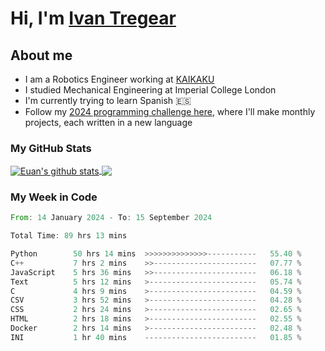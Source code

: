 # Hi, I'm [Ivan Tregear](https://www.linkedin.com/in/ivantregear/)

## About me

* I am a Robotics Engineer working at [KAIKAKU](https://github.com/KAIKAKU-AI)
* I studied Mechanical Engineering at Imperial College London
* I'm currently trying to learn Spanish :es:
* Follow my [2024 programming challenge here](https://github.com/ITregear?tab=repositories), where I'll make monthly projects, each written in a new language


### My GitHub Stats

<a href="#my-github-stats">
  <img align="center" src="https://github-readme-stats.vercel.app/api?username=itregear&count_private=true&show_icons=true&include_all_commits=true&theme=material-palenight" alt="Euan's github stats" />
</a>

<a href="#my-github-stats">
  <img align="center" src="https://github-readme-stats.vercel.app/api/top-langs/?username=itregear&layout=compact&theme=material-palenight" />
</a>

### My Week in Code
<!--START_SECTION:waka-->

```rust
From: 14 January 2024 - To: 15 September 2024

Total Time: 89 hrs 13 mins

Python        50 hrs 14 mins  >>>>>>>>>>>>>>-----------   55.40 %
C++           7 hrs 2 mins    >>-----------------------   07.77 %
JavaScript    5 hrs 36 mins   >>-----------------------   06.18 %
Text          5 hrs 12 mins   >------------------------   05.74 %
C             4 hrs 9 mins    >------------------------   04.59 %
CSV           3 hrs 52 mins   >------------------------   04.28 %
CSS           2 hrs 24 mins   >------------------------   02.65 %
HTML          2 hrs 18 mins   >------------------------   02.55 %
Docker        2 hrs 14 mins   >------------------------   02.48 %
INI           1 hr 40 mins    -------------------------   01.85 %
```

<!--END_SECTION:waka-->
